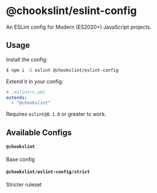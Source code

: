 # @chookslint/eslint-config

An ESLint config for Modern (ES2020+) JavaScript projects.

## Usage

Install the config:

```sh
$ npm i -D eslint @chookslint/eslint-config
```

Extend it in your config:

```yml
# .eslintrc.yml
extends:
  - "@chookslint"
```

Requires `eslint@8.1.0` or greater to work.

## Available Configs

#### `@chookslint`

Base config

#### `@chookslint/eslint-config/strict`

Stricter ruleset

